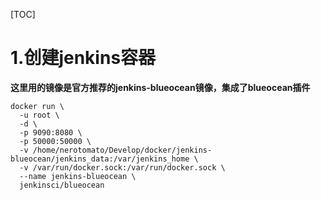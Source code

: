 [TOC]

# 1.创建jenkins容器

**这里用的镜像是官方推荐的jenkins-blueocean镜像，集成了blueocean插件**

```shell
docker run \
  -u root \
  -d \
  -p 9090:8080 \
  -p 50000:50000 \
  -v /home/nerotomato/Develop/docker/jenkins-blueocean/jenkins_data:/var/jenkins_home \
  -v /var/run/docker.sock:/var/run/docker.sock \
  --name jenkins-blueocean \
  jenkinsci/blueocean
```


